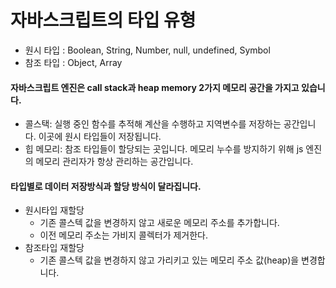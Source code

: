 # 자바스크립트의 타입 유형

- 원시 타입 : Boolean, String, Number, null, undefined, Symbol
- 참조 타입 : Object, Array

#### 자바스크립트 엔진은 call stack과 heap memory 2가지 메모리 공간을 가지고 있습니다.

- 콜스택: 실행 중인 함수를 추적해 계산을 수행하고 지역변수를 저장하는 공간입니다. 이곳에 원시 타입들이 저장됩니다.
- 힙 메모리: 참조 타입들이 할당되는 곳입니다. 메모리 누수를 방지하기 위해 js 엔진의 메모리 관리자가 항상 관리하는 공간입니다.

#### 타입별로 데이터 저장방식과 할당 방식이 달라집니다.

- 원시타입 재할당
  - 기존 콜스텍 값을 변경하지 않고 새로운 메모리 주소를 추가합니다.
  - 이전 메모리 주소는 가비지 콜렉터가 제거한다.
- 참조타입 재할당
  - 기존 콜스텍 값을 변경하지 않고 가리키고 있는 메모리 주소 값(heap)을 변경합니다.
